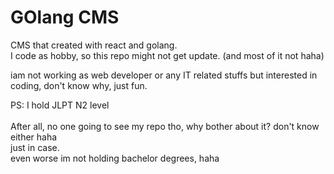 # GOlang CMS

CMS that created with react and golang. <br>
I code as hobby, so this repo might not get update. (and most of it not haha)<br>

iam not working as web developer or any IT related stuffs but interested in coding, don't know why, just fun.<br>


PS: I hold JLPT N2 level <br> <br>
After all, no one going to see my repo tho, why bother about it? don't know either haha <br>
just in case. <br>
even worse im not holding bachelor degrees, haha

